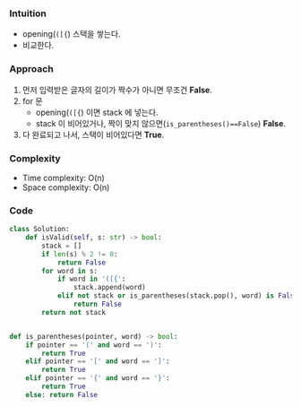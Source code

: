 ### Intuition
- opening(`([{`) 스택을 쌓는다.
- 비교한다.

### Approach
1. 먼저 입력받은 글자의 길이가 짝수가 아니면 무조건 **False**.
2. for 문
    - opening(`([{`) 이면 stack 에 넣는다.
    - stack 이 비어있거나, 짝이 맞지 않으면(`is_parentheses()==False`) **False**.
3. 다 완료되고 나서, 스택이 비어있다면 **True**.


### Complexity
- Time complexity: O(n)
- Space complexity: O(n)


### Code

```python
class Solution:
    def isValid(self, s: str) -> bool:
        stack = []
        if len(s) % 2 != 0:
            return False
        for word in s:
            if word in '([{':
                stack.append(word)
            elif not stack or is_parentheses(stack.pop(), word) is False:
                return False
        return not stack


def is_parentheses(pointer, word) -> bool:
    if pointer == '(' and word == ')':
        return True
    elif pointer == '[' and word == ']':
        return True
    elif pointer == '{' and word == '}':
        return True
    else: return False
```
